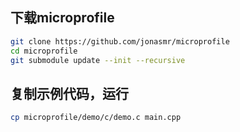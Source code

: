 
## 下载microprofile

```sh
git clone https://github.com/jonasmr/microprofile
cd microprofile
git submodule update --init --recursive
```

## 复制示例代码，运行

```sh
cp microprofile/demo/c/demo.c main.cpp
```
